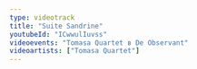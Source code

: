 ```yaml
---
type: videotrack
title: "Suite Sandrine"
youtubeId: "ICwwulIuvss"
videoevents: "Tomasa Quartet в De Observant"
videoartists: ["Tomasa Quartet"]
---
```

